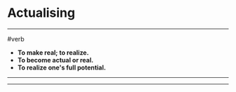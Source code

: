 # Actualising
---
#verb
- **To make real; to realize.**
- **To become actual or real.**
- **To realize one's full potential.**
---
---
